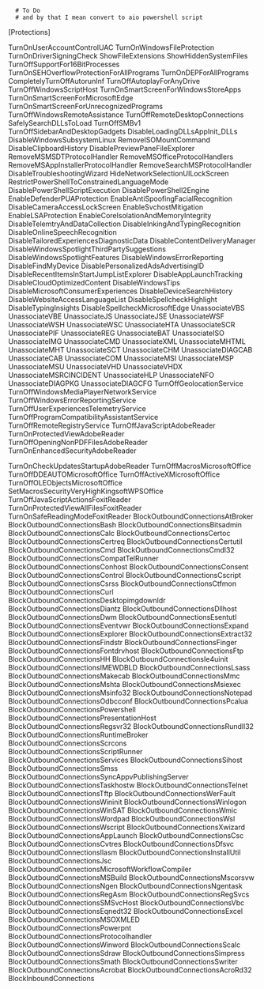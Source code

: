       # To Do
      # and by that I mean convert to aio powershell script
      

[Protections]


TurnOnUserAccountControlUAC
TurnOnWindowsFileProtection
TurnOnDriverSigningCheck
ShowFileExtensions
ShowHiddenSystemFiles
TurnOffSupportFor16BitProcesses
TurnOnSEHOverflowProtectionForAllPrograms
TurnOnDEPForAllPrograms
CompletelyTurnOffAutorunInf
TurnOffAutoplayForAnyDrive
TurnOffWindowsScriptHost
TurnOnSmartScreenForWindowsStoreApps
TurnOnSmartScreenForMicrosoftEdge
TurnOnSmartScreenForUnrecognizedPrograms
TurnOffWindowsRemoteAssistance
TurnOffRemoteDesktopConnections
SafelySearchDLLsToLoad
TurnOffSMBv1
TurnOffSidebarAndDesktopGadgets
DisableLoadingDLLsAppInit_DLLs
DisableWindowsSubsystemLinux
RemoveISOMountCommand
DisableClipboardHistory
DisablePreviewPaneFileExplorer
RemoveMSMSDTProtocolHandler
RemoveMSOfficeProtocolHandlers
RemoveMSAppInstallerProtocolHandler
RemoveSearchMSProtocolHandler
DisableTroubleshootingWizard
HideNetworkSelectionUILockScreen
RestrictPowerShellToConstrainedLanguageMode
DisablePowerShellScriptExecution
DisablePowerShell2Engine
EnableDefenderPUAProtection
EnableAntiSpoofingFacialRecognition
DisableCameraAccessLockScreen
EnableSvchostMitigation
EnableLSAProtection
EnableCoreIsolationAndMemoryIntegrity
DisableTelemtryAndDataCollection
DisableInkingAndTypingRecognition
DisableOnlineSpeechRecognition
DisableTailoredExperiencesDiagnosticData
DisableContentDeliveryManager
DisableWindowsSpotlightThirdPartySuggestions
DisableWindowsSpotlightFeatures
DisableWindowsErrorReporting
DisableFindMyDevice
DisablePersonalizedAdsAdvertisingID
DisableRecentItemsInStartJumpListExplorer
DisableAppLaunchTracking
DisableCloudOptimizedContent
DisableWindowsTips
DisableMicrosoftConsumerExperiences
DisableDeviceSearchHistory
DisableWebsiteAccessLanguageList
DisableSpellcheckHighlight
DisableTypingInsights
DisableSpellcheckMicrosoftEdge
UnassociateVBS
UnassociateVBE
UnassociateJS
UnassociateJSE
UnassociateWSF
UnassociateWSH
UnassociateWSC
UnassociateHTA
UnassociateSCR
UnassociatePIF
UnassociateREG
UnassociateBAT
UnassociateISO
UnassociateIMG
UnassociateCMD
UnassociateXML
UnassociateMHTML
UnassociateMHT
UnassociateSCT
UnassociateCHM
UnassociateDIAGCAB
UnassociateCAB
UnassociateCOM
UnassociateMSI
UnassociateMSP
UnassociateMSU
UnassociateVHD
UnassociateVHDX
UnassociateMSRCINCIDENT
UnassociateHLP
UnassociateNFO
UnassociateDIAGPKG
UnassociateDIAGCFG
TurnOffGeolocationService
TurnOffWindowsMediaPlayerNetworkService
TurnOffWindowsErrorReportingService
TurnOffUserExperiencesTelemetryService
TurnOffProgramCompatibilityAssistantService
TurnOffRemoteRegistryService
TurnOffJavaScriptAdobeReader
TurnOnProtectedViewAdobeReader
TurnOffOpeningNonPDFFilesAdobeReader
TurnOnEnhancedSecurityAdobeReader

TurnOnCheckUpdatesStartupAdobeReader
TurnOffMacrosMicrosoftOffice
TurnOffDDEAUTOMicrosoftOffice
TurnOffActiveXMicrosoftOffice
TurnOffOLEObjectsMicrosoftOffice
SetMacrosSecurityVeryHighKingsoftWPSOffice
TurnOffJavaScriptActionsFoxitReader
TurnOnProtectedViewAllFilesFoxitReader
TurnOnSafeReadingModeFoxitReader
BlockOutboundConnectionsAtBroker
BlockOutboundConnectionsBash
BlockOutboundConnectionsBitsadmin
BlockOutboundConnectionsCalc
BlockOutboundConnectionsCertoc
BlockOutboundConnectionsCertreq
BlockOutboundConnectionsCertutil
BlockOutboundConnectionsCmd
BlockOutboundConnectionsCmdl32
BlockOutboundConnectionsCompatTelRunner
BlockOutboundConnectionsConhost
BlockOutboundConnectionsConsent
BlockOutboundConnectionsControl
BlockOutboundConnectionsCscript
BlockOutboundConnectionsCsrss
BlockOutboundConnectionsCtfmon
BlockOutboundConnectionsCurl
BlockOutboundConnectionsDesktopimgdownldr
BlockOutboundConnectionsDiantz
BlockOutboundConnectionsDllhost
BlockOutboundConnectionsDwm
BlockOutboundConnectionsEsentutl
BlockOutboundConnectionsEventvwr
BlockOutboundConnectionsExpand
BlockOutboundConnectionsExplorer
BlockOutboundConnectionsExtract32
BlockOutboundConnectionsFindstr
BlockOutboundConnectionsFinger
BlockOutboundConnectionsFontdrvhost
BlockOutboundConnectionsFtp
BlockOutboundConnectionsHH
BlockOutboundConnectionsIe4uinit
BlockOutboundConnectionsIMEWDBLD
BlockOutboundConnectionsLsass
BlockOutboundConnectionsMakecab
BlockOutboundConnectionsMmc
BlockOutboundConnectionsMshta
BlockOutboundConnectionsMsiexec
BlockOutboundConnectionsMsinfo32
BlockOutboundConnectionsNotepad
BlockOutboundConnectionsOdbcconf
BlockOutboundConnectionsPcalua
BlockOutboundConnectionsPowershell
BlockOutboundConnectionsPresentationHost
BlockOutboundConnectionsRegsvr32
BlockOutboundConnectionsRundll32
BlockOutboundConnectionsRuntimeBroker
BlockOutboundConnectionsScrcons
BlockOutboundConnectionsScriptRunner
BlockOutboundConnectionsServices
BlockOutboundConnectionsSihost
BlockOutboundConnectionsSmss
BlockOutboundConnectionsSyncAppvPublishingServer
BlockOutboundConnectionsTaskhostw
BlockOutboundConnectionsTelnet
BlockOutboundConnectionsTftp
BlockOutboundConnectionsWerFault
BlockOutboundConnectionsWininit
BlockOutboundConnectionsWinlogon
BlockOutboundConnectionsWinSAT
BlockOutboundConnectionsWmic
BlockOutboundConnectionsWordpad
BlockOutboundConnectionsWsl
BlockOutboundConnectionsWscript
BlockOutboundConnectionsXwizard
BlockOutboundConnectionsAppLaunch
BlockOutboundConnectionsCsc
BlockOutboundConnectionsCvtres
BlockOutboundConnectionsDfsvc
BlockOutboundConnectionsIlasm
BlockOutboundConnectionsInstallUtil
BlockOutboundConnectionsJsc
BlockOutboundConnectionsMicrosoftWorkflowCompiler
BlockOutboundConnectionsMSBuild
BlockOutboundConnectionsMscorsvw
BlockOutboundConnectionsNgen
BlockOutboundConnectionsNgentask
BlockOutboundConnectionsRegAsm
BlockOutboundConnectionsRegSvcs
BlockOutboundConnectionsSMSvcHost
BlockOutboundConnectionsVbc
BlockOutboundConnectionsEqnedt32
BlockOutboundConnectionsExcel
BlockOutboundConnectionsMSOXMLED
BlockOutboundConnectionsPowerpnt
BlockOutboundConnectionsProtocolhandler
BlockOutboundConnectionsWinword
BlockOutboundConnectionsScalc
BlockOutboundConnectionsSdraw
BlockOutboundConnectionsSimpress
BlockOutboundConnectionsSmath
BlockOutboundConnectionsSwriter
BlockOutboundConnectionsAcrobat
BlockOutboundConnectionsAcroRd32
BlockInboundConnections

